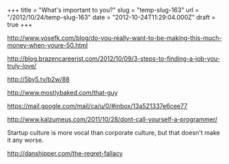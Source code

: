 +++
title = "What's important to you?"
slug = "temp-slug-163"
url = "/2012/10/24/temp-slug-163"
date = "2012-10-24T11:29:04.000Z"
draft = true
+++

http://www.yosefk.com/blog/do-you-really-want-to-be-making-this-much-money-when-youre-50.html

http://blog.brazencareerist.com/2012/10/09/3-steps-to-finding-a-job-you-truly-love/

http://5by5.tv/b2w/88

http://www.mostlybaked.com/that-guy

https://mail.google.com/mail/ca/u/0/#inbox/13a521337e6cee77

http://www.kalzumeus.com/2011/10/28/dont-call-yourself-a-programmer/

Startup culture is more vocal than corporate culture, but that doesn't make it any worse.

http://danshipper.com/the-regret-fallacy